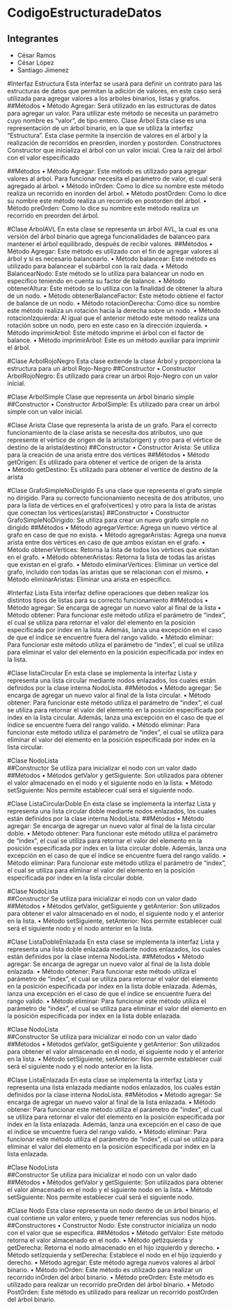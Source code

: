 # CodigoEstructuradeDatos
## Integrantes 
- César Ramos
- César López
- Santiago Jimenez 

#Interfaz Estructura 
Esta interfaz se usará para definir un contrato para las estructuras de datos que permitan la adición de valores, en este caso será utilizada para agregar valores a los arboles binarios, listas y grafos.
	##Métodos
•	Método Agregar: Será utilizado en las estructuras de datos para agregar un valor.
Para utilizar este método se necesita un parámetro cuyo nombre es “valor”, de tipo entero.
Clase Árbol 
Esta clase es una representación de un árbol binario, en la que se utiliza la interfaz “Estructura”. 
Esta clase permite la inserción de valores en el árbol y la realización de recorridos en preorden, inorden y postorden.
	Constructores
Constructor que inicializa el árbol con un valor inicial. Crea la raíz del árbol con el valor especificado 

##Métodos 
•	Método Agregar: Este método es utilizado para agregar valores al árbol.
Para funcionar necesita el parámetro de valor, el cual será agregado al árbol.
•	Método inOrden: Como lo dice su nombre este método realiza un recorrido en inorden del árbol. 
•	Método postOrden: Como lo dice su nombre este método realiza un recorrido en postorden del árbol. 
•	Método preOrden: Como lo dice su nombre este método realiza un recorrido en preorden del árbol. 

#Clase ArbolAVL
En esta clase se representa un árbol AVL, la cual es una versión del árbol binario que agrega funcionalidades de balanceo para mantener el árbol equilibrado, después de recibir valores. 
	##Métodos 
•	Método Agregar: Este método es utilizado con el fin de agregar valores al árbol y si es necesario balancearlo. 
•	Método balancear: Este método es utilizado para balancear el subárbol con la raíz dada. 
•	Método BalancearNodo: Este método se lo utiliza para balancear un nodo en específico teniendo en cuenta su factor de balance. 
•	Método obtenerAltura: Este método se lo utiliza con la finalidad de obtener la altura de un nodo. 
•	Método obtenerBalanceFactor: Este método obtiene el factor de balance de un nodo. 
•	Método rotacionDerecha: Como dice su nombre este método realiza un rotación hacia la derecha sobre un nodo. 
•	Método rotacionIzquierda: Al igual que el anterior método este método realiza una rotación sobre un nodo, pero en este caso en la dirección izquierda.
•	Método imprimirArbol: Este método imprime el árbol con el factor de balance. 
•	Método imprimirArbol: Este es un método auxiliar para imprimir el árbol. 

#Clase ArbolRojoNegro
Esta clase extiende la clase Árbol y proporciona la estructura para un árbol Rojo-Negro
	##Constructor 
•	Constructor ArbolRojoNegro: Es utilizado para crear un árbol Rojo-Negro con un valor inicial.

#Clase ArbolSimple
Clase que representa un árbol binario simple
	##Constructor 
•	Constructor ArbolSimple: Es utilizado para crear un árbol simple con un valor inicial.

#Clase Arista
Clase que representa la arista de un grafo. Para el correcto funcionamiento de la clase arista se necesita dos atributos, uno que represente el vértice de origen de la arista(origen) y otro para el vértice de destino de la arista(destino)
	##Constructor 
•	Constructor Arista: Se utiliza para la creación de una arista entre dos vértices
##Métodos 
•	Método getOrigen: Es utilizado para obtener el vertice de origen de la arista	
•	Método getDestino: Es utilizado para obtener el vertice de destino de la arista

#Clase GrafoSimpleNoDirigido
Es una clase que representa el grafo simple no dirigido. Para su correcto funcionamiento necesita de dos atributos, uno para la lista de vértices en el grafo(vertices) y otro para la lista de aristas que conectan los vértices(aristas)
	##Constructor 
•	Constructor GrafoSimpleNoDirigido: Se utiliza para crear un nuevo grafo simple no dirigido
##Métodos 
•	Método agregarVertice: Agrega un nuevo vértice al grafo en caso de que no exista.
•	Método agregarAristas:  Agrega una nueva arista entre dos vértices en caso de que ambos existan en el grafo. 
•	Método obtenerVertices: Retorna la lista de todos los vértices que existan en el grafo.
•	Método obtenerAristas: Retorna la lista de todas las aristas que existan en el grafo.
•	Método eliminarVertices: Eliminar un vertice del grafo, incluido con todas las aristas que se relacionan con el mismo.
•	Método eliminarAristas: Eliminar una arista en específico. 

#Interfaz Lista
Esta interfaz define operaciones que deben realizar los distintos tipos de listas para su correcto funcionamiento 
	##Métodos
•	Método agregar: Se encarga de agregar un nuevo valor al final de la lista
•	Método obtener: Para funcionar este método utiliza el parámetro de “index”, el cual se utiliza para retornar el valor del elemento en la posición especificada por index en la lista. Además, lanza una excepción en el caso de que el índice se encuentre fuera del rango valido. 
•	Método eliminar:  Para funcionar este método utiliza el parámetro de “index”, el cual se utiliza para eliminar el valor del elemento en la posición especificada por index en la lista.	

#Clase listaCircular
En esta clase se implementa la interfaz Lista y representa una lista circular mediante nodos enlazados, los cuales están definidos por la clase interna NodoLista.
	##Métodos
•	Método agregar: Se encarga de agregar un nuevo valor al final de la lista circular.
•	Método obtener: Para funcionar este método utiliza el parámetro de “index”, el cual se utiliza para retornar el valor del elemento en la posición especificada por index en la lista circular. Además, lanza una excepción en el caso de que el índice se encuentre fuera del rango valido. 
•	Método eliminar:  Para funcionar este método utiliza el parámetro de “index”, el cual se utiliza para eliminar el valor del elemento en la posición especificada por index en la lista circular.

#Clase NodoLista	
	##Constructor 
	Se utiliza para inicializar el nodo con un valor dado
	##Métodos 
•	Métodos getValor y getSiguiente: Son utilizados para obtener el valor almacenado en el nodo y el siguiente nodo en la lista. 
•	Método setSiguiente: Nos permite establecer cuál será el siguiente nodo. 

#Clase ListaCircularDoble
En esta clase se implementa la interfaz Lista y representa una lista circular doble mediante nodos enlazados, los cuales están definidos por la clase interna NodoLista.
##Métodos
•	Método agregar: Se encarga de agregar un nuevo valor al final de la lista circular doble.
•	Método obtener: Para funcionar este método utiliza el parámetro de “index”, el cual se utiliza para retornar el valor del elemento en la posición especificada por index en la lista circular doble. Además, lanza una excepción en el caso de que el índice se encuentre fuera del rango valido. 
•	Método eliminar:  Para funcionar este método utiliza el parámetro de “index”, el cual se utiliza para eliminar el valor del elemento en la posición especificada por index en la lista circular doble.

#Clase NodoLista	
	##Constructor 
	Se utiliza para inicializar el nodo con un valor dado
	##Métodos 
•	Métodos getValor, getSiguiente y getAnterior: Son utilizados para obtener el valor almacenado en el nodo, el siguiente nodo y el anterior en la lista. 
•	Método setSiguiente, setAnterior: Nos permite establecer cuál será el siguiente nodo y el nodo anterior en la lista.
 
 #Clase ListaDobleEnlazada
En esta clase se implementa la interfaz Lista y representa una lista doble enlazada mediante nodos enlazados, los cuales están definidos por la clase interna NodoLista.
##Métodos
•	Método agregar: Se encarga de agregar un nuevo valor al final de la lista doble enlazada.
•	Método obtener: Para funcionar este método utiliza el parámetro de “index”, el cual se utiliza para retornar el valor del elemento en la posición especificada por index en la lista doble enlazada. Además, lanza una excepción en el caso de que el índice se encuentre fuera del rango valido. 
•	Método eliminar:  Para funcionar este método utiliza el parámetro de “index”, el cual se utiliza para eliminar el valor del elemento en la posición especificada por index en la lista doble enlazada.

#Clase NodoLista	
	##Constructor 
	Se utiliza para inicializar el nodo con un valor dado
	##Métodos 
•	Métodos getValor, getSiguiente y getAnterior: Son utilizados para obtener el valor almacenado en el nodo, el siguiente nodo y el anterior en la lista. 
•	Método setSiguiente, setAnterior: Nos permite establecer cuál será el siguiente nodo y el nodo anterior en la lista.

#Clase ListaEnlazada
En esta clase se implementa la interfaz Lista y representa una lista enlazada mediante nodos enlazados, los cuales están definidos por la clase interna NodoLista.
##Métodos
•	Método agregar: Se encarga de agregar un nuevo valor al final de la lista enlazada.
•	Método obtener: Para funcionar este método utiliza el parámetro de “index”, el cual se utiliza para retornar el valor del elemento en la posición especificada por index en la lista enlazada. Además, lanza una excepción en el caso de que el índice se encuentre fuera del rango valido. 
•	Método eliminar:  Para funcionar este método utiliza el parámetro de “index”, el cual se utiliza para eliminar el valor del elemento en la posición especificada por index en la lista enlazada.

#Clase NodoLista	
	##Constructor 
	Se utiliza para inicializar el nodo con un valor dado
	##Métodos 
•	Métodos getValor y getSiguiente: Son utilizados para obtener el valor almacenado en el nodo y el siguiente nodo en la lista. 
•	Método setSiguiente: Nos permite establecer cuál será el siguiente nodo. 

#Clase Nodo
Esta clase representa un nodo dentro de un árbol binario, el cual contiene un valor entero, y puede tener referencias sus nodos hijos. 
	##Constructores 
•	Constructor Nodo: Este constructor inicializa un nodo con el valor que se especifica. 
##Métodos
•	Método getValor: Este método retorna el valor almacenado en el nodo. 
•	Método getIzquierda y getDerecha: Retorna el nodo almacenado en el hijo izquierdo y derecho. 
•	Método setIzquierda y setDerecha: Establece el nodo en el hijo izquierdo y derecho.
•	Método agregar: Este método agrega nuevos valores al árbol binario. 
•	Método inOrden: Este método es utilizado para realizar un recorrido inOrden del árbol binario.
•	Método preOrden: Este método es utilizado para realizar un recorrido preOrden del árbol binario.
•	Método PostOrden: Este método es utilizado para realizar un recorrido postOrden del árbol binario.




 
 

